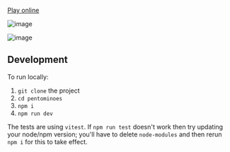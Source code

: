 [Play online](https://pentominoes.river.me)

![image](https://github.com/RheingoldRiver/pentominoes/assets/18037011/1e1aba9b-2b29-45de-8fde-15dbc3ef7ef6)

![image](https://github.com/RheingoldRiver/pentominoes/assets/18037011/a97f51dd-5c5e-488a-b2bc-cc370fbf83bb)


## Development

To run locally:

1. `git clone` the project
2. `cd pentominoes`
3. `npm i`
4. `npm run dev`

The tests are using `vitest`. If `npm run test` doesn't work then try updating your node/npm version; you'll have to delete `node-modules` and then rerun `npm i` for this to take effect.
